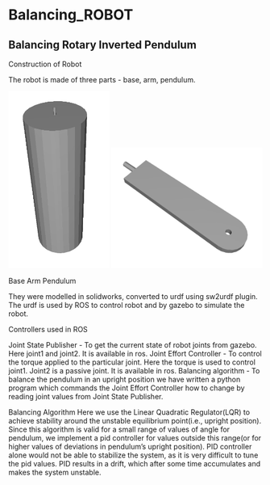 # Balancing_ROBOT

## Balancing Rotary Inverted Pendulum

Construction of Robot

The robot is made of three parts - base, arm, pendulum.
   
   <img src="Images/base.png" width="200"/> <img src="Images/arm.png" width="300"/>
   
   Base	Arm 				   Pendulum

They were modelled in solidworks, converted to urdf using sw2urdf plugin. The urdf is used by ROS to control robot and by  gazebo to simulate the robot.

Controllers used in ROS

Joint State Publisher - To get the current state of robot joints from gazebo. Here joint1 and joint2. It is available in ros.
Joint Effort Controller - To control the torque applied to the particular joint. Here the torque is used to control joint1. Joint2 is a passive joint. It is available in ros.
Balancing algorithm - To balance the pendulum in an upright position we have written a python program which commands the Joint Effort Controller how to change by reading joint values from Joint State Publisher.

Balancing Algorithm
Here we use the Linear Quadratic Regulator(LQR) to achieve stability around the unstable equilibrium point(i.e., upright position). Since this algorithm is valid for a small range of values of angle for pendulum, we implement a pid controller for values outside this range(or for higher values of deviations in pendulum’s upright position). PID controller alone would not be able to stabilize the system, as it is very difficult to tune the pid values. PID results in a drift, which after some time accumulates and makes the system unstable. 
